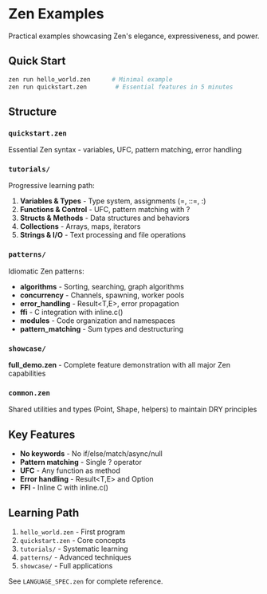 # Zen Examples

Practical examples showcasing Zen's elegance, expressiveness, and power.

## Quick Start

```bash
zen run hello_world.zen      # Minimal example
zen run quickstart.zen        # Essential features in 5 minutes
```

## Structure

### `quickstart.zen`
Essential Zen syntax - variables, UFC, pattern matching, error handling

### `tutorials/`
Progressive learning path:
1. **Variables & Types** - Type system, assignments (=, ::=, :)
2. **Functions & Control** - UFC, pattern matching with ?
3. **Structs & Methods** - Data structures and behaviors
4. **Collections** - Arrays, maps, iterators
5. **Strings & I/O** - Text processing and file operations

### `patterns/`
Idiomatic Zen patterns:
- **algorithms** - Sorting, searching, graph algorithms
- **concurrency** - Channels, spawning, worker pools
- **error_handling** - Result<T,E>, error propagation
- **ffi** - C integration with inline.c()
- **modules** - Code organization and namespaces
- **pattern_matching** - Sum types and destructuring

### `showcase/`
**full_demo.zen** - Complete feature demonstration with all major Zen capabilities

### `common.zen`
Shared utilities and types (Point, Shape, helpers) to maintain DRY principles

## Key Features

- **No keywords** - No if/else/match/async/null
- **Pattern matching** - Single ? operator
- **UFC** - Any function as method
- **Error handling** - Result<T,E> and Option<T>
- **FFI** - Inline C with inline.c()

## Learning Path

1. `hello_world.zen` - First program
2. `quickstart.zen` - Core concepts
3. `tutorials/` - Systematic learning
4. `patterns/` - Advanced techniques
5. `showcase/` - Full applications

See `LANGUAGE_SPEC.zen` for complete reference.